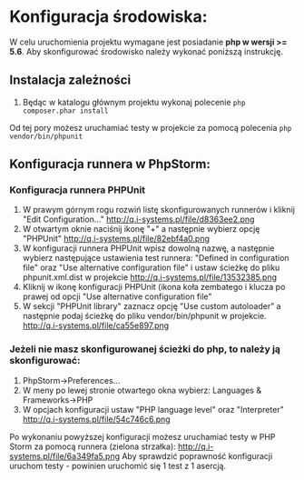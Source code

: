 # Konfiguracja środowiska:
W celu uruchomienia projektu wymagane jest posiadanie **php w wersji >= 5.6**. Aby skonfigurować środowisko należy wykonać poniższą instrukcję.

## Instalacja zależności
1. Będąc w katalogu głównym projektu wykonaj polecenie `php composer.phar install`

Od tej pory możesz uruchamiać testy w projekcie za pomocą polecenia `php vendor/bin/phpunit`

## Konfiguracja runnera w PhpStorm:

### Konfiguracja runnera PHPUnit
1. W prawym górnym rogu rozwiń listę skonfigurowanych runnerów i kliknij "Edit Configuration..." http://q.i-systems.pl/file/d8363ee2.png
2. W otwartym oknie naciśnij ikonę "+" a następnie wybierz opcję "PHPUnit" http://q.i-systems.pl/file/82ebf4a0.png
3. W konfiguracji runnera PHPUnit wpisz dowolną nazwę, a następnie wybierz następujące ustawienia test runnera: "Defined in configuration file" oraz "Use alternative configuration file" i ustaw ścieżkę do pliku phpunit.xml.dist w projekcie http://q.i-systems.pl/file/13532385.png
4. Kliknij w ikonę konfiguracji PHPUnit (ikona koła zembatego i klucza po prawej od opcji "Use alternative configuration file"
5. W sekcji "PHPUnit library" zaznacz opcję "Use custom autoloader" a następnie podaj ścieżkę do pliku vendor/bin/phpunit w projekcie. http://q.i-systems.pl/file/ca55e897.png

### Jeżeli nie masz skonfigurowanej ścieżki do php, to należy ją skonfigurować:
1. PhpStorm->Preferences...
2. W meny po lewej stronie otwartego okna wybierz: Languages & Frameworks->PHP
3. W opcjach konfiguracji ustaw "PHP language level" oraz "Interpreter" http://q.i-systems.pl/file/54c746c6.png

Po wykonaniu powyższej konfiguracji możesz uruchamiać testy w PHP Storm za pomocą runnera (zielona strzałka): http://q.i-systems.pl/file/6a349fa5.png
Aby sprawdzić poprawność konfiguracji uruchom testy - powinien uruchomić się 1 test z 1 asercją.
